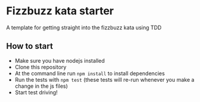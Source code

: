 # Fizzbuzz kata starter

A template for getting straight into the fizzbuzz kata using TDD

## How to start

* Make sure you have nodejs installed
* Clone this repository
* At the command line run `npm install` to install dependencies
* Run the tests with `npm test` (these tests will re-run whenever you make a change in the js files)
* Start test driving!
